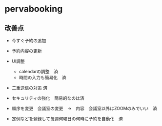 # pervabooking
## 改善点
- 今すぐ予約の追加
- 予約内容の更新

- UI調整
    - calendarの調整　済
    - 時間の入力も簡易化　済
- 二重送信の対策 済
- セキュリティの強化　簡易的なのは済
- 順序を変更　会議室の変更　→　内容　会議室以外はZOOMのみでいい　済
- 定例などを登録して毎週何曜日の何時に予約を自動化　済



